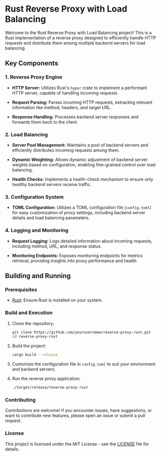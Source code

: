 # Rust Reverse Proxy with Load Balancing

Welcome to the Rust Reverse Proxy with Load Balancing project! This is a Rust implementation of a reverse proxy designed to efficiently handle HTTP requests and distribute them among multiple backend servers for load balancing.

## Key Components

### 1. Reverse Proxy Engine

- **HTTP Server:** Utilizes Rust's `hyper` crate to implement a performant HTTP server, capable of handling incoming requests.

- **Request Parsing:** Parses incoming HTTP requests, extracting relevant information like method, headers, and target URL.

- **Response Handling:** Processes backend server responses and forwards them back to the client.

### 2. Load Balancing

- **Server Pool Management:** Maintains a pool of backend servers and efficiently distributes incoming requests among them.

- **Dynamic Weighting:** Allows dynamic adjustment of backend server weights based on configuration, enabling fine-grained control over load balancing.

- **Health Checks:** Implements a health-check mechanism to ensure only healthy backend servers receive traffic.

### 3. Configuration System

- **TOML Configuration:** Utilizes a TOML configuration file (`config.toml`) for easy customization of proxy settings, including backend server details and load balancing parameters.

### 4. Logging and Monitoring

- **Request Logging:** Logs detailed information about incoming requests, including method, URL, and response status.

- **Monitoring Endpoints:** Exposes monitoring endpoints for metrics retrieval, providing insights into proxy performance and health.

## Building and Running

### Prerequisites

- [Rust](https://www.rust-lang.org/tools/install): Ensure Rust is installed on your system.

### Build and Execution

1. Clone the repository:

    ```bash
    git clone https://github.com/yourusername/reverse-proxy-rust.git
    cd reverse-proxy-rust
    ```

2. Build the project:

    ```bash
    cargo build --release
    ```

3. Customize the configuration file in `config.toml` to suit your environment and backend servers.

4. Run the reverse proxy application:

    ```bash
    ./target/release/reverse-proxy-rust
    ```

### Contributing

Contributions are welcome! If you encounter issues, have suggestions, or want to contribute new features, please open an issue or submit a pull request.

### License

This project is licensed under the MIT License - see the [LICENSE](LICENSE) file for details.

